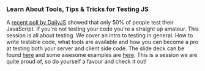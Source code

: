 ### Learn About Tools, Tips & Tricks for Testing JS

A [recent poll by DailyJS](http://dailyjs.com/2012/12/24/javascript-survey-results/) showed that only 50% of people test their JavaScript. If you're not testing your code you're a straight up amateur. This session is all about testing. We cover an intro to testing in general. How to write testable code, what tools are available and how you can become a pro at testing both your server and client side code. The slide deck can be found [here](http://yycjs.com/javascript-testing) and some awesome examples are [here](https://github.com/yycjs/javascript-testing/tree/gh-pages/examples). This is a session we are quite proud of, so do yourself a favour and check it out!